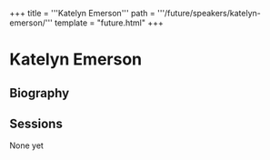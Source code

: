 +++
title = '''Katelyn Emerson'''
path = '''/future/speakers/katelyn-emerson/'''
template = "future.html"
+++

<h1>Katelyn Emerson</h1>
<h2>Biography</h2>
<p></p>
<h2>Sessions</h2>
<p>None yet</p>

